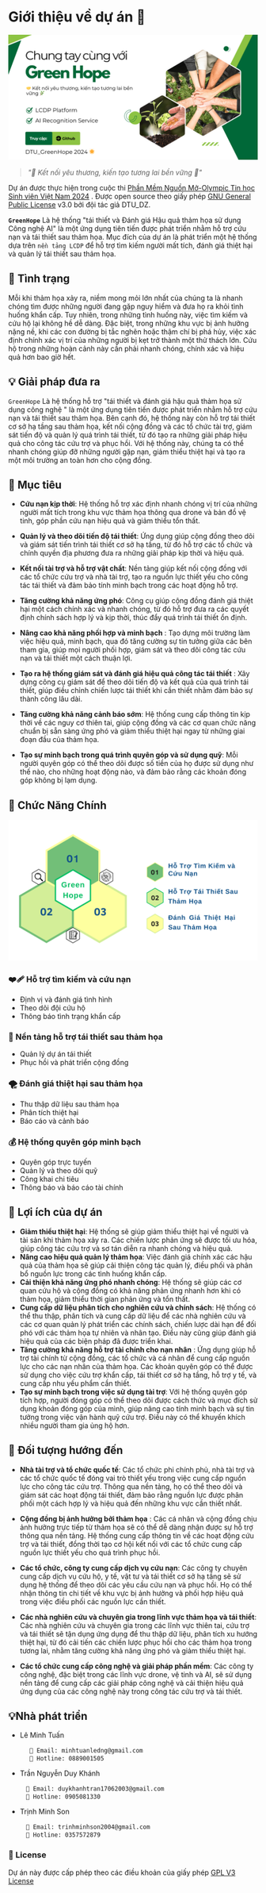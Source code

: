 # Giới thiệu về dự án 🚀

![s](../resources/GreenHope.png)

> *"🤝 Kết nối yêu thương, kiến tạo tương lai bền vững 🌿"*

Dự án được thực hiện trong cuộc thi [ Phần Mềm Nguồn Mở-Olympic Tin học Sinh viên Việt Nam 2024](https://www.olp.vn/procon-pmmn/ph%E1%BA%A7n-m%E1%BB%81m-ngu%E1%BB%93n-m%E1%BB%9F)
. Được open source theo giấy phép [GNU General Public License](https://github.com/olp-dtu-2024/DTU-GreenHope/blob/main/LICENCE)  v3.0 bởi đội tác giả DTU_DZ.

**`GreenHope`** Là hệ thống "tái thiết và Đánh giá Hậu quả thảm họa sử dụng Công nghệ AI" là một ứng dụng tiên tiến được phát triển nhằm hỗ trợ cứu nạn và tái thiết sau thảm họa. Mục đích của dự án là phát triển một hệ thống dựa trên `nền tảng LCDP` để hỗ trợ tìm kiếm người mất tích, đánh giá thiệt hại và quản lý tái thiết sau thảm họa.

## 🔄 Tình trạng 
Mỗi khi thảm họa xảy ra, niềm mong mỏi lớn nhất của chúng ta là nhanh chóng tìm được những người đang gặp nguy hiểm và đưa họ ra khỏi tình huống khẩn cấp. Tuy nhiên, trong những tình huống này, việc tìm kiếm và cứu hộ lại không hề dễ dàng. Đặc biệt, trong những khu vực bị ảnh hưởng nặng nề, khi các con đường bị tắc nghẽn hoặc thậm chí bị phá hủy, việc xác định chính xác vị trí của những người bị kẹt trở thành một thử thách lớn. Cứu hộ trong những hoàn cảnh này cần phải nhanh chóng, chính xác và hiệu quả hơn bao giờ hết.

## 💡 Giải pháp đưa ra 
`GreenHope` Là hệ thống hỗ trợ "tái thiết và đánh giá hậu quả thảm họa sử dụng công nghệ " là một ứng dụng tiên tiến được phát triển nhằm hỗ trợ cứu nạn và tái thiết sau thảm họa. Bên cạnh đó, hệ thống này còn hỗ trợ tái thiết cơ sở hạ tầng sau thảm họa, kết nối cộng đồng và các tổ chức tài trợ, giám sát tiến độ và quản lý quá trình tái thiết, từ đó tạo ra những giải pháp hiệu quả cho công tác cứu trợ và phục hồi. Với hệ thống này, chúng ta có thể nhanh chóng giúp đỡ những người gặp nạn, giảm thiểu thiệt hại và tạo ra một môi trường an toàn hơn cho cộng đồng.

## 🎯 Mục tiêu 
- **Cứu nạn kịp thời**: Hệ thống hỗ trợ xác định nhanh chóng vị trí của những người mất tích trong khu vực thảm họa thông qua drone và bản đồ vệ tinh, góp phần cứu nạn hiệu quả và giảm thiểu tổn thất.

- **Quản lý và theo dõi tiến độ tái thiết**: Ứng dụng giúp cộng đồng theo dõi và giám sát tiến trình tái thiết cơ sở hạ tầng, từ đó hỗ trợ các tổ chức và chính quyền địa phương đưa ra những giải pháp kịp thời và hiệu quả.

- **Kết nối tài trợ và hỗ trợ vật chất**: Nền tảng giúp kết nối cộng đồng với các tổ chức cứu trợ và nhà tài trợ, tạo ra nguồn lực thiết yếu cho công tác tái thiết và đảm bảo tính minh bạch trong các hoạt động hỗ trợ.

- **Tăng cường khả năng ứng phó**: Công cụ giúp cộng đồng đánh giá thiệt hại một cách chính xác và nhanh chóng, từ đó hỗ trợ đưa ra các quyết định chính sách hợp lý và kịp thời, thúc đẩy quá trình tái thiết ổn định.

- **Nâng cao khả năng phối hợp và minh bạch** : Tạo dựng môi trường làm việc hiệu quả, minh bạch, qua đó tăng cường sự tin tưởng giữa các bên tham gia, giúp mọi người phối hợp, giám sát và theo dõi công tác cứu nạn và tái thiết một cách thuận lợi.

- **Tạo ra hệ thống giám sát và đánh giá hiệu quả công tác tái thiết** : Xây dựng công cụ giám sát để theo dõi tiến độ và kết quả của quá trình tái thiết, giúp điều chỉnh chiến lược tái thiết khi cần thiết nhằm đảm bảo sự thành công lâu dài.

- **Tăng cường khả năng cảnh báo sớm**: Hệ thống cung cấp thông tin kịp thời về các nguy cơ thiên tai, giúp cộng đồng và các cơ quan chức năng chuẩn bị sẵn sàng ứng phó và giảm thiểu thiệt hại ngay từ những giai đoạn đầu của thảm họa.

- **Tạo sự minh bạch trong quá trình quyên góp và sử dụng quỹ**:  Mỗi người quyên góp có thể theo dõi được số tiền của họ được sử dụng như thế nào, cho những hoạt động nào, và đảm bảo rằng các khoản đóng góp không bị lạm dụng.

## 📂 Chức Năng Chính

![s](../resources/Main-Function.png)


### ❤️‍🩹 Hỗ trợ tìm kiếm và cứu nạn 
  - Định vị và đánh giá tình hình 
  - Theo dõi đội cứu hộ
  - Thông báo tình trạng khẩn cấp
###  🫶 Nền tảng hỗ trợ tái thiết sau thảm họa
  - Quản lý dự án tái thiết
  - Phục hồi và phát triển cộng đồng
###  🌪️ Đánh giá thiệt hại sau thảm họa
  - Thu thập dữ liệu sau thảm họa
  - Phân tích thiệt hại
  - Báo cáo và cảnh báo
###  💰 Hệ thống quyên góp minh bạch
  - Quyên góp trực tuyến
  - Quản lý và theo dõi quỹ
  - Công khai chi tiêu
  - Thông báo và báo cáo tài chính

## 📝 Lợi ích của dự án  
- **Giảm thiểu thiệt hại**: Hệ thống sẽ giúp giảm thiểu thiệt hại về người và tài sản khi thảm họa xảy ra. Các chiến lược phản ứng sẽ được tối ưu hóa, giúp công tác cứu trợ và sơ tán diễn ra nhanh chóng và hiệu quả.
- **Nâng cao hiệu quả quản lý thảm họa**: Việc đánh giá chính xác các hậu quả của thảm họa sẽ giúp cải thiện công tác quản lý, điều phối và phân bổ nguồn lực trong các tình huống khẩn cấp.
- **Cải thiện khả năng ứng phó nhanh chóng**: Hệ thống sẽ giúp các cơ quan cứu hộ và cộng đồng có khả năng phản ứng nhanh hơn khi có thảm họa, giảm thiểu thời gian phản ứng và tổn thất.
- **Cung cấp dữ liệu phân tích cho nghiên cứu và chính sách**: Hệ thống có thể thu thập, phân tích và cung cấp dữ liệu để các nhà nghiên cứu và các cơ quan quản lý phát triển các chính sách, chiến lược dài hạn để đối phó với các thảm họa tự nhiên và nhân tạo. Điều này cũng giúp đánh giá hiệu quả của các biện pháp đã được triển khai.
- **Tăng cường khả năng hỗ trợ tài chính cho nạn nhân** : Ứng dụng giúp hỗ trợ tài chính từ cộng đồng, các tổ chức và cá nhân để cung cấp nguồn lực cho các nạn nhân của thảm họa. Các khoản quyên góp có thể được sử dụng cho việc cứu trợ khẩn cấp, tái thiết cơ sở hạ tầng, hỗ trợ y tế, và cung cấp nhu yếu phẩm cần thiết.
- **Tạo sự minh bạch trong việc sử dụng tài trợ**: Với hệ thống quyên góp tích hợp, người đóng góp có thể theo dõi được cách thức và mục đích sử dụng khoản đóng góp của mình, giúp nâng cao tính minh bạch và sự tin tưởng trong việc vận hành quỹ cứu trợ. Điều này có thể khuyến khích nhiều người tham gia ủng hộ hơn.

## 📢 Đối tượng hướng đến

- **Nhà tài trợ và tổ chức quốc tế**:  Các tổ chức phi chính phủ, nhà tài trợ và các tổ chức quốc tế đóng vai trò thiết yếu trong việc cung cấp nguồn lực cho công tác cứu trợ. Thông qua nền tảng, họ có thể theo dõi và giám sát các hoạt động tái thiết, đảm bảo rằng nguồn lực được phân phối một cách hợp lý và hiệu quả đến những khu vực cần thiết nhất.

- **Cộng đồng bị ảnh hưởng bởi thảm họa** : Các cá nhân và cộng đồng chịu ảnh hưởng trực tiếp từ thảm họa sẽ có thể dễ dàng nhận được sự hỗ trợ thông qua nền tảng. Hệ thống cung cấp thông tin về các hoạt động cứu trợ và tái thiết, đồng thời tạo cơ hội kết nối với các tổ chức cung cấp nguồn lực thiết yếu cho quá trình phục hồi.

- **Các tổ chức, công ty cung cấp dịch vụ cứu nạn**: Các công ty chuyên cung cấp dịch vụ cứu hộ, y tế, vật tư và tái thiết cơ sở hạ tầng sẽ sử dụng hệ thống để theo dõi các yêu cầu cứu nạn và phục hồi. Họ có thể nhận thông tin chi tiết về khu vực bị ảnh hưởng và phối hợp hiệu quả trong việc điều phối các nguồn lực cần thiết.

- **Các nhà nghiên cứu và chuyên gia trong lĩnh vực thảm họa và tái thiết**: Các nhà nghiên cứu và chuyên gia trong các lĩnh vực thiên tai, cứu trợ và tái thiết sẽ tận dụng ứng dụng để thu thập dữ liệu, phân tích xu hướng thiệt hại, từ đó cải tiến các chiến lược phục hồi cho các thảm họa trong tương lai, nhằm tăng cường khả năng ứng phó và giảm thiểu thiệt hại.

- **Các tổ chức cung cấp công nghệ và giải pháp phần mềm**: Các công ty công nghệ, đặc biệt trong các lĩnh vực drone, vệ tinh và AI, sẽ sử dụng nền tảng để cung cấp các giải pháp công nghệ và cải thiện hiệu quả ứng dụng của các công nghệ này trong công tác cứu trợ và tái thiết.



## 💡Nhà phát triển
-  Lê Minh Tuấn
```
      📧 Email: minhtuanledng@gmail.com
      📱 Hotline: 0889001505
```
-  Trần Nguyễn Duy Khánh
```
     📧 Email: duykhanhtran17062003@gmail.com
     📱 Hotline: 0905081330
```
-  Trịnh Minh Son
```
     📧 Email: trinhminhson2004@gmail.com
     📱 Hotline: 0357572879
```
### 📝 License
Dự án này được cấp phép theo các điều khoản của giấy phép [GPL V3 License](https://github.com/olp-dtu-2024/DTU-GreenHope/blob/main/LICENCE)
